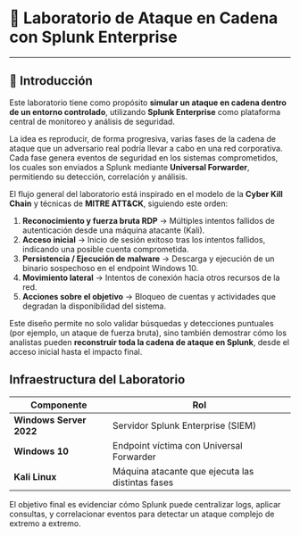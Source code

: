 # 🧪 Laboratorio de Ataque en Cadena con Splunk Enterprise

---

## 📝 Introducción  

Este laboratorio tiene como propósito **simular un ataque en cadena dentro de un entorno controlado**, utilizando **Splunk Enterprise** como plataforma central de monitoreo y análisis de seguridad.  

La idea es reproducir, de forma progresiva, varias fases de la cadena de ataque que un adversario real podría llevar a cabo en una red corporativa. Cada fase genera eventos de seguridad en los sistemas comprometidos, los cuales son enviados a Splunk mediante **Universal Forwarder**, permitiendo su detección, correlación y análisis.  

El flujo general del laboratorio está inspirado en el modelo de la **Cyber Kill Chain** y técnicas de **MITRE ATT&CK**, siguiendo este orden:  

1. **Reconocimiento y fuerza bruta RDP** → Múltiples intentos fallidos de autenticación desde una máquina atacante (Kali).  
2. **Acceso inicial** → Inicio de sesión exitoso tras los intentos fallidos, indicando una posible cuenta comprometida.  
3. **Persistencia / Ejecución de malware** → Descarga y ejecución de un binario sospechoso en el endpoint Windows 10.  
4. **Movimiento lateral** → Intentos de conexión hacia otros recursos de la red.  
5. **Acciones sobre el objetivo** → Bloqueo de cuentas y actividades que degradan la disponibilidad del sistema.  

Este diseño permite no solo validar búsquedas y detecciones puntuales (por ejemplo, un ataque de fuerza bruta), sino también demostrar cómo los analistas pueden **reconstruir toda la cadena de ataque en Splunk**, desde el acceso inicial hasta el impacto final.  

##  Infraestructura del Laboratorio  

| Componente            | Rol                              |
|-----------------------|------------------------------------------------------|
| **Windows Server 2022** | Servidor Splunk Enterprise (SIEM)                   |
| **Windows 10**         | Endpoint víctima con Universal Forwarder             |
| **Kali Linux**         | Máquina atacante que ejecuta las distintas fases     |


El objetivo final es evidenciar cómo Splunk puede centralizar logs, aplicar consultas, y correlacionar eventos para detectar un ataque complejo de extremo a extremo.  
